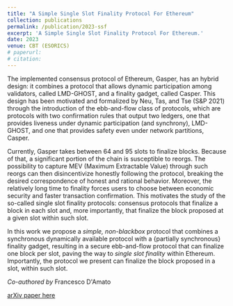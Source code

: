 ```yaml
---
title: "A Simple Single Slot Finality Protocol For Ethereum"
collection: publications
permalink: /publication/2023-ssf
excerpt: 'A Simple Single Slot Finality Protocol For Ethereum.'
date: 2023
venue: CBT (ESORICS)
# paperurl: 
# citation: 
---
```

The implemented consensus protocol of Ethereum, Gasper, has an hybrid design: it combines a protocol that allows dynamic participation among validators, called LMD-GHOST, and a finality gadget, called Casper. This design has been motivated and formalized by Neu, Tas, and Tse (S&P 2021) through the introduction of the ebb-and-flow class of protocols, which are protocols with two confirmation rules that output two ledgers, one that provides liveness under dynamic participation (and synchrony), LMD-GHOST, and one that provides safety even under network partitions, Casper.

Currently, Gasper takes between 64 and 95 slots to finalize blocks. Because of that, a significant portion of the chain is susceptible to reorgs. The possibility to capture MEV (Maximum Extractable Value) through such reorgs can then disincentivize honestly following the protocol, breaking the desired correspondence of honest and rational behavior. Moreover, the relatively long time to finality forces users to choose between economic security and faster transaction confirmation. This motivates the study of the so-called single slot finality protocols: consensus protocols that finalize a block in each slot and, more importantly, that finalize the block proposed at a given slot within such slot. 

In this work we propose a *simple, non-blackbox* protocol that combines a synchronous dynamically available protocol with a {partially synchronous} finality gadget, resulting in a secure ebb-and-flow protocol that can finalize one block per slot, paving the way to *single slot finality* within Ethereum. Importantly, the protocol we present can finalize the block proposed in a slot, within such slot. 

_Co-authored by_ Francesco D'Amato

[arXiv paper here](https://arxiv.org/abs/2302.12745) 




